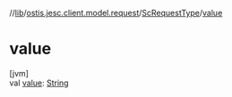 //[lib](../../../index.md)/[ostis.jesc.client.model.request](../index.md)/[ScRequestType](index.md)/[value](value.md)

# value

[jvm]\
val [value](value.md): [String](https://kotlinlang.org/api/latest/jvm/stdlib/kotlin/-string/index.html)
